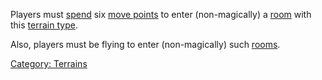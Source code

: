 Players must [spend](Movement_Costs.md "wikilink") six [move
points](Move_Points.md "wikilink") to enter (non-magically) a
[room](:Category:_Rooms.md "wikilink") with this [terrain
type](:Category:_Terrains.md "wikilink").

Also, players must be flying to enter (non-magically) such
[rooms](:Category:_Rooms.md "wikilink").

[Category: Terrains](Category:_Terrains "wikilink")
